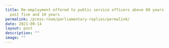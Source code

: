 ```yaml
---
title: Re‑employment offered to public service officers above 60 years old in
  past five and 10 years
permalink: /press-room/parliamentary-replies/permalink/
date: 2021-09-14
layout: post
description: ""
image: ""
---
```

